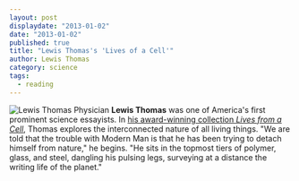 ```yaml
---
layout: post
displaydate: "2013-01-02"
date: "2013-01-02"
published: true
title: "Lewis Thomas's 'Lives of a Cell'"
author: Lewis Thomas
category: science
tags: 
  - reading
---
```


![Lewis Thomas](http://www.greatthoughtstreasury.com/sites/default/files/thomasweb[1].jpg)
Physician **Lewis Thomas** was one of America's first prominent science essayists. In <a href="https://stellar.mit.edu/S/course/21W/fa13/21W.737/courseMaterial/topics/topic5/readings/Selections_from_Lives_of_a_Cell_-_Lewis_Thomas/Selections_from_Lives_of_a_Cell_-_Lewis_Thomas.pdf" target="_blank">his award-winning collection _Lives from a Cell_</a>, Thomas explores the interconnected nature of all living things. "We are told that the trouble with Modern Man is that he has been trying to detach himself from nature," he begins. "He sits in the topmost tiers of polymer, glass, and steel, dangling his pulsing legs, surveying at a distance the writing life of the planet."